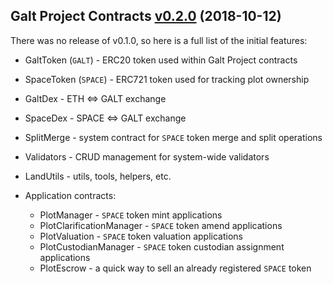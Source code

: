 ## Galt Project Contracts [v0.2.0](https://github.com/galtproject/galtproject-contracts/tree/v0.2.0) (2018-10-12)

There was no release of v0.1.0, so here is a full list of the initial features:

* GaltToken (`GALT`) - ERC20 token used within Galt Project contracts
* SpaceToken (`SPACE`) - ERC721 token used for tracking plot ownership
* GaltDex - ETH <=> GALT exchange
* SpaceDex - SPACE <=> GALT exchange
* SplitMerge - system contract for `SPACE` token merge and split operations
* Validators - CRUD management for system-wide validators
* LandUtils - utils, tools, helpers, etc.

* Application contracts:
  * PlotManager - `SPACE` token mint applications
  * PlotClarificationManager - `SPACE` token amend applications
  * PlotValuation - `SPACE` token valuation applications
  * PlotCustodianManager - `SPACE` token custodian assignment applications
  * PlotEscrow - a quick way to sell an already registered `SPACE` token
